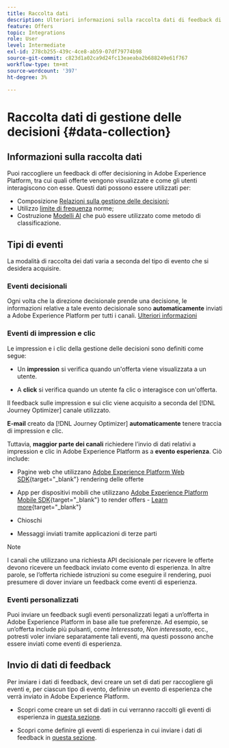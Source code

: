 ```yaml
---
title: Raccolta dati
description: Ulteriori informazioni sulla raccolta dati di feedback di Gestione delle decisioni
feature: Offers
topic: Integrations
role: User
level: Intermediate
exl-id: 278cb255-439c-4ce8-ab59-07df79774b98
source-git-commit: c823d1a02ca9d24fc13eaeaba2b688249e61f767
workflow-type: tm+mt
source-wordcount: '397'
ht-degree: 3%

---
```


# Raccolta dati di gestione delle decisioni {#data-collection}

## Informazioni sulla raccolta dati

Puoi raccogliere un feedback di offer decisioning in Adobe Experience Platform, tra cui quali offerte vengono visualizzate e come gli utenti interagiscono con esse. Questi dati possono essere utilizzati per:
* Composizione [Relazioni sulla gestione delle decisioni](../reports/get-started-events.md);
* Utilizzo [limite di frequenza](../offer-library/add-constraints.md#capping) norme;
* Costruzione [Modelli AI](../ranking/create-ranking-strategies.md) che può essere utilizzato come metodo di classificazione.

## Tipi di eventi

La modalità di raccolta dei dati varia a seconda del tipo di evento che si desidera acquisire.

### Eventi decisionali

Ogni volta che la direzione decisionale prende una decisione, le informazioni relative a tale evento decisionale sono **automaticamente** inviati a Adobe Experience Platform per tutti i canali. [Ulteriori informazioni](../reports/get-started-events.md)

### Eventi di impression e clic

Le impression e i clic della gestione delle decisioni sono definiti come segue:

* Un **impression** si verifica quando un&#39;offerta viene visualizzata a un utente.

* A **click** si verifica quando un utente fa clic o interagisce con un&#39;offerta.

Il feedback sulle impression e sui clic viene acquisito a seconda del [!DNL Journey Optimizer] canale utilizzato.

**E-mail** creato da [!DNL Journey Optimizer] **automaticamente** tenere traccia di impression e clic.

Tuttavia, **maggior parte dei canali** richiedere l’invio di dati relativi a impression e clic in Adobe Experience Platform as a **evento esperienza**. Ciò include:

* Pagine web che utilizzano [Adobe Experience Platform Web SDK](https://experienceleague.adobe.com/docs/experience-platform/edge/home.html?lang=it){target="_blank"} rendering delle offerte

* App per dispositivi mobili che utilizzano [Adobe Experience Platform Mobile SDK](https://experienceleague.adobe.com/docs/platform-learn/data-collection/mobile-sdk/overview.html){target="_blank"} to render offers - [Learn more](https://developer.adobe.com/client-sdks/documentation/adobe-journey-optimizer-decisioning/#ab-sj-tracking-servers){target="_blank"}
* Chioschi
* Messaggi inviati tramite applicazioni di terze parti
   <!--Mobile push notifications authored by [!DNL Journey Optimizer] - [Learn more](https://developer.adobe.com/client-sdks/documentation/adobe-journey-optimizer/api-reference/#handlenotificationresponse){target="_blank"}-->

>[!NOTE]
>
>I canali che utilizzano una richiesta API decisionale per ricevere le offerte devono ricevere un feedback inviato come evento di esperienza. In altre parole, se l’offerta richiede istruzioni su come eseguire il rendering, puoi presumere di dover inviare un feedback come eventi di esperienza.

### Eventi personalizzati

Puoi inviare un feedback sugli eventi personalizzati legati a un’offerta in Adobe Experience Platform in base alle tue preferenze. Ad esempio, se un’offerta include più pulsanti, come *Interessato*, *Non interessato*, ecc., potresti voler inviare separatamente tali eventi, ma questi possono anche essere inviati come eventi di esperienza. <!--Not sure to get that part. How feedback is collected in the first case, i.e. when events are sent in separately? Does it mean the customer just handles it the wau he wants?-->

## Invio di dati di feedback

Per inviare i dati di feedback, devi creare un set di dati per raccogliere gli eventi e, per ciascun tipo di evento, definire un evento di esperienza che verrà inviato in Adobe Experience Platform.

* Scopri come creare un set di dati in cui verranno raccolti gli eventi di esperienza in [questa sezione](create-dataset.md).

* Scopri come definire gli eventi di esperienza in cui inviare i dati di feedback in [questa sezione](schema-requirement.md).
